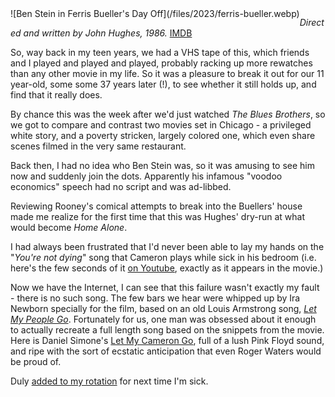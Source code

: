 <!--
.. title: Ferris Bueller's Day Off
.. slug: ferris-buellers-day-off
.. date: 2023-09-27 10:01:22 UTC-05:00
.. tags: media,movie,fiction,comedy,
-->

<span style="float: left">
![Ben Stein in Ferris Bueller's Day Off](/files/2023/ferris-bueller.webp)
</span>

*Directed and written by John Hughes, 1986.* [IMDB](https://www.imdb.com/title/tt0091042)

So, way back in my teen years, we had a VHS tape of this, which friends and I
played and played and played, probably racking up more rewatches than any other
movie in my life. So it was a pleasure to break it out for our 11 year-old,
some some 37 years later (!), to see whether it still holds up, and find that
it really does.

By chance this was the week after we'd just watched *The Blues Brothers*, so we
got to compare and contrast two movies set in Chicago - a privileged white
story, and a poverty stricken, largely colored one, which even share scenes
filmed in the very same restaurant.

Back then, I had no idea who Ben Stein was, so it was amusing to see him now
and suddenly join the dots. Apparently his infamous "voodoo economics" speech
had no script and was ad-libbed.

Reviewing Rooney's comical attempts to break into the Buellers' house made me
realize for the first time that this was Hughes' dry-run at what would become
*Home Alone*.

I had always been frustrated that I'd never been able to lay my hands on the
"*You're not dying*" song that Cameron plays while sick in his bedroom (i.e. here's the few seconds
of it
[on Youtube](https://www.youtube.com/watch?v=6mcFGW0RjAo&t=70s&autoplay=1),
exactly as it appears in the movie.)

Now we have the Internet, I can see that this failure wasn't exactly my fault -
there is no such song. The few bars we hear were whipped up by Ira Newborn
specially for the film, based on an old Louis Armstrong song,
[*Let My People Go*](https://youtu.be/fHbC8Nhd46s?autoplay=1). Fortunately for us,
one man was obsessed about it enough to actually recreate a full length
song based on the snippets from the movie. Here is Daniel Simone's
[Let My Cameron Go](https://youtu.be/MDEXlOk_suM?autoplay=1),
full of a lush Pink Floyd sound, and ripe with the sort of ecstatic
anticipation that even Roger Waters would be proud of.

Duly [added to my rotation](/posts/download-audio-from-youtube/) for next time I'm sick.

<br style="clear: left" /><br />

